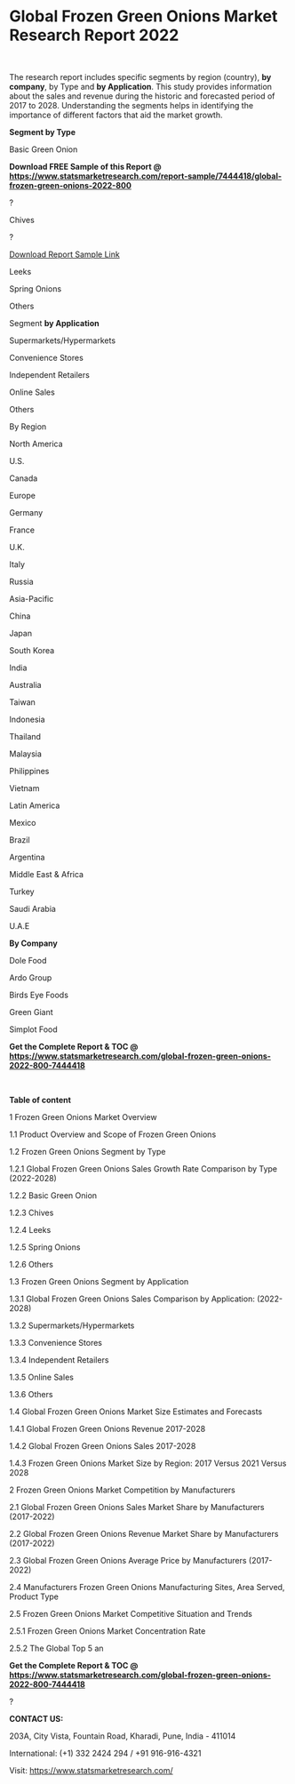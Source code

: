 <h1>Global Frozen Green Onions Market Research Report 2022</h1><br/><p>The research report includes specific segments by region (country), <strong>by company</strong>, by Type and <strong>by Application</strong>. This study provides information about the sales and revenue during the historic and forecasted period of 2017 to 2028. Understanding the segments helps in identifying the importance of different factors that aid the market growth.</p>
 
 
 
 <p><strong>Segment by Type</strong></p>
 
 
 
 <p>Basic Green Onion</p>
 
 
 
 <div><b>Download FREE Sample of this Report @ <a href="https://www.statsmarketresearch.com/download-free-sample/7444418/global-frozen-green-onions-2022-800">https://www.statsmarketresearch.com/report-sample/7444418/global-frozen-green-onions-2022-800</a></b></div>
 
 
 
 <p>? </p>
 
 
 
 <p>Chives</p>
 
 
 
 <p>? </p>
 
 
 
 <p><a href="https://www.statsmarketresearch.com/download-free-sample/7444418/global-frozen-green-onions-2022-800">Download Report Sample Link</a></p>
 
 
 
 <p>Leeks</p>
 
 
 
 <p>Spring Onions</p>
 
 
 
 <p>Others</p>
 
 
 
 <p>Segment <strong>by Application</strong></p>
 
 
 
 <p>Supermarkets/Hypermarkets</p>
 
 
 
 <p>Convenience Stores</p>
 
 
 
 <p>Independent Retailers</p>
 
 
 
 <p>Online Sales</p>
 
 
 
 <p>Others</p>
 
 
 
 <p>By Region</p>
 
 
 
 <p>North America</p>
 
 
 
 <p>U.S.</p>
 
 
 
 <p>Canada</p>
 
 
 
 <p>Europe</p>
 
 
 
 <p>Germany</p>
 
 
 
 <p>France</p>
 
 
 
 <p>U.K.</p>
 
 
 
 <p>Italy</p>
 
 
 
 <p>Russia</p>
 
 
 
 <p>Asia-Pacific</p>
 
 
 
 <p>China</p>
 
 
 
 <p>Japan</p>
 
 
 
 <p>South Korea</p>
 
 
 
 <p>India</p>
 
 
 
 <p>Australia</p>
 
 
 
 <p>Taiwan</p>
 
 
 
 <p>Indonesia</p>
 
 
 
 <p>Thailand</p>
 
 
 
 <p>Malaysia</p>
 
 
 
 <p>Philippines</p>
 
 
 
 <p>Vietnam</p>
 
 
 
 <p>Latin America</p>
 
 
 
 <p>Mexico</p>
 
 
 
 <p>Brazil</p>
 
 
 
 <p>Argentina</p>
 
 
 
 <p>Middle East & Africa</p>
 
 
 
 <p>Turkey</p>
 
 
 
 <p>Saudi Arabia</p>
 
 
 
 <p>U.A.E</p>
 
 
 
 <p><strong>By Company</strong></p>
 
 
 
 <p>Dole Food</p>
 
 
 
 <p>Ardo Group</p>
 
 
 
 <p>Birds Eye Foods</p>
 
 
 
 <p>Green Giant</p>
 
 
 
 <p>Simplot Food</p>
 
 
 
 <div><b>Get the Complete Report & TOC @ <a href="https://www.statsmarketresearch.com/global-frozen-green-onions-2022-800-7444418">https://www.statsmarketresearch.com/global-frozen-green-onions-2022-800-7444418</a></b></div>
 
 
 
 <p><br />
 
 <b>Table of content</b></p>
 
 
 
 <p>1 Frozen Green Onions Market Overview<br />
 
 1.1 Product Overview and Scope of Frozen Green Onions<br />
 
 1.2 Frozen Green Onions Segment by Type<br />
 
 1.2.1 Global Frozen Green Onions Sales Growth Rate Comparison by Type (2022-2028)<br />
 
 1.2.2 Basic Green Onion<br />
 
 1.2.3 Chives<br />
 
 1.2.4 Leeks<br />
 
 1.2.5 Spring Onions<br />
 
 1.2.6 Others<br />
 
 1.3 Frozen Green Onions Segment by Application<br />
 
 1.3.1 Global Frozen Green Onions Sales Comparison by Application: (2022-2028)<br />
 
 1.3.2 Supermarkets/Hypermarkets<br />
 
 1.3.3 Convenience Stores<br />
 
 1.3.4 Independent Retailers<br />
 
 1.3.5 Online Sales<br />
 
 1.3.6 Others<br />
 
 1.4 Global Frozen Green Onions Market Size Estimates and Forecasts<br />
 
 1.4.1 Global Frozen Green Onions Revenue 2017-2028<br />
 
 1.4.2 Global Frozen Green Onions Sales 2017-2028<br />
 
 1.4.3 Frozen Green Onions Market Size by Region: 2017 Versus 2021 Versus 2028<br />
 
 2 Frozen Green Onions Market Competition by Manufacturers<br />
 
 2.1 Global Frozen Green Onions Sales Market Share by Manufacturers (2017-2022)<br />
 
 2.2 Global Frozen Green Onions Revenue Market Share by Manufacturers (2017-2022)<br />
 
 2.3 Global Frozen Green Onions Average Price by Manufacturers (2017-2022)<br />
 
 2.4 Manufacturers Frozen Green Onions Manufacturing Sites, Area Served, Product Type<br />
 
 2.5 Frozen Green Onions Market Competitive Situation and Trends<br />
 
 2.5.1 Frozen Green Onions Market Concentration Rate<br />
 
 2.5.2 The Global Top 5 an</p>
 
 
 
 <div><b>Get the Complete Report & TOC @ <a href="https://www.statsmarketresearch.com/global-frozen-green-onions-2022-800-7444418">https://www.statsmarketresearch.com/global-frozen-green-onions-2022-800-7444418</a></b></div>
 
 
 
 <p>? </p>
 
 
 
 <p><b>CONTACT US:</b><br />
 
 203A, City Vista, Fountain Road, Kharadi, Pune, India - 411014<br />
 
 International: (+1) 332 2424 294 / +91 916-916-4321<br />
 
 Visit: <a href="https://www.statsmarketresearch.com/">https://www.statsmarketresearch.com/</a></p>